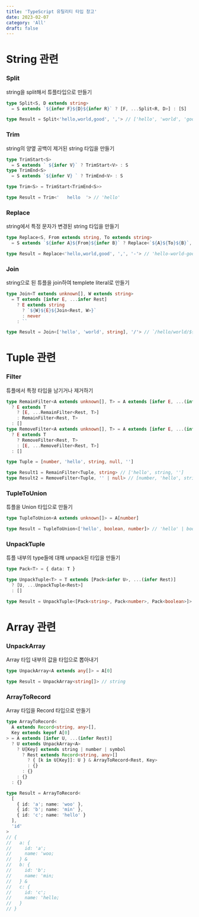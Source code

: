 ```yaml
---
title: 'TypeScript 유틸리티 타입 창고'
date: 2023-02-07
category: 'All'
draft: false
---
```


# String 관련

### Split

string을 split해서 튜플타입으로 만들기

```ts
type Split<S, D extends string>
  = S extends `${infer F}${D}${infer R}` ? [F, ...Split<R, D>] : [S]

type Result = Split<'hello,world,good', ','> // ['hello', 'world', 'good']
```

### Trim

string의 양옆 공백이 제거된 string 타입을 만들기

```ts
type TrimStart<S>
  = S extends ` ${infer V}` ? TrimStart<V> : S
type TrimEnd<S>
  = S extends `${infer V} ` ? TrimEnd<V> : S

type Trim<S> = TrimStart<TrimEnd<S>>

type Result = Trim<'   hello  '> // 'hello'
```

### Replace

string에서 특정 문자가 변경된 string 타입을 만들기

```ts
type Replace<S, From extends string, To extends string>
  = S extends `${infer A}${From}${infer B}` ? Replace<`${A}${To}${B}`, From, To> : S

type Result = Replace<'hello,world,good', ',', '-'> // 'hello-world-good'
```

### Join

string으로 된 튜플을 join하여 templete literal로 만들기

```ts
type Join<T extends unknown[], W extends string>
  = T extends [infer E, ...infer Rest]
    ? E extends string
      ? `${W}${E}${Join<Rest, W>}`
      : never
    : ``

type Result = Join<['hello', 'world', string], '/'> // `/hello/world/${string}`
```

# Tuple 관련

### Filter

튜플에서 특정 타입을 남기거나 제거하기

```ts
type RemainFilter<A extends unknown[], T> = A extends [infer E, ...(infer Rest)]
  ? E extends T
    ? [E, ...RemainFilter<Rest, T>]
    : RemainFilter<Rest, T>
  : []
type RemoveFilter<A extends unknown[], T> = A extends [infer E, ...(infer Rest)]
  ? E extends T
    ? RemoveFilter<Rest, T>
    : [E, ...RemoveFilter<Rest, T>]
  : []

type Tuple = [number, 'hello', string, null, '']

type Result1 = RemainFilter<Tuple, string> // ['hello', string, '']
type Result2 = RemoveFilter<Tuple, '' | null> // [number, 'hello', string]
```

### TupleToUnion

튜플을 Union 타입으로 만들기

```ts
type TupleToUnion<A extends unknown[]> = A[number]

type Result = TupleToUnion<['hello', boolean, number]> // 'hello' | boolean | number
```

### UnpackTuple

튜플 내부의 type들에 대해 unpack된 타입을 만들기

```ts
type Pack<T> = { data: T }

type UnpackTuple<T> = T extends [Pack<infer U>, ...(infer Rest)]
  ? [U, ...UnpackTuple<Rest>]
  : []

type Result = UnpackTuple<[Pack<string>, Pack<number>, Pack<boolean>]> // [string, number, boolean]
```

# Array 관련

### UnpackArray

Array 타입 내부의 값을 타입으로 뽑아내기

```ts
type UnpackArray<A extends any[]> = A[0]

type Result = UnpackArray<string[]> // string
```

### ArrayToRecord

Array 타입을 Record 타입으로 만들기

```ts
type ArrayToRecord<
  A extends Record<string, any>[],
  Key extends keyof A[0]
> = A extends [infer U, ...(infer Rest)]
  ? U extends UnpackArray<A>
    ? U[Key] extends string | number | symbol
      ? Rest extends Record<string, any>[]
        ? { [k in U[Key]]: U } & ArrayToRecord<Rest, Key>
        : {}
      : {}
    : {}
  : {}

type Result = ArrayToRecord<
  [
    { id: 'a'; name: 'woo' },
    { id: 'b'; name: 'min' },
    { id: 'c'; name: 'hello' }
  ],
  'id'
>
// {
//   a: {
//     id: 'a';
//     name: 'woo;
//   } &
//   b: {
//     id: 'b';
//     name: 'min;
//   } &
//   c: {
//     id: 'c';
//     name: 'hello;
//   }
// }
```
